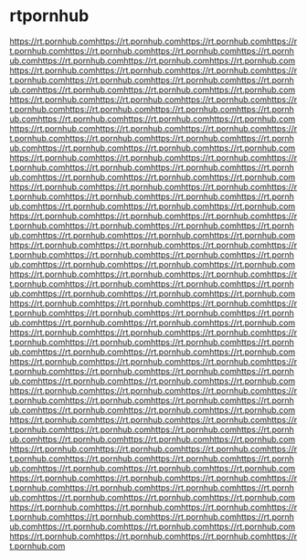 # rtpornhub
https://rt.pornhub.comhttps://rt.pornhub.comhttps://rt.pornhub.comhttps://rt.pornhub.comhttps://rt.pornhub.comhttps://rt.pornhub.comhttps://rt.pornhub.comhttps://rt.pornhub.comhttps://rt.pornhub.comhttps://rt.pornhub.comhttps://rt.pornhub.comhttps://rt.pornhub.comhttps://rt.pornhub.comhttps://rt.pornhub.comhttps://rt.pornhub.comhttps://rt.pornhub.comhttps://rt.pornhub.comhttps://rt.pornhub.comhttps://rt.pornhub.comhttps://rt.pornhub.comhttps://rt.pornhub.comhttps://rt.pornhub.comhttps://rt.pornhub.comhttps://rt.pornhub.comhttps://rt.pornhub.comhttps://rt.pornhub.comhttps://rt.pornhub.comhttps://rt.pornhub.comhttps://rt.pornhub.comhttps://rt.pornhub.comhttps://rt.pornhub.comhttps://rt.pornhub.comhttps://rt.pornhub.comhttps://rt.pornhub.comhttps://rt.pornhub.comhttps://rt.pornhub.comhttps://rt.pornhub.comhttps://rt.pornhub.comhttps://rt.pornhub.comhttps://rt.pornhub.comhttps://rt.pornhub.comhttps://rt.pornhub.comhttps://rt.pornhub.comhttps://rt.pornhub.comhttps://rt.pornhub.comhttps://rt.pornhub.comhttps://rt.pornhub.comhttps://rt.pornhub.comhttps://rt.pornhub.comhttps://rt.pornhub.comhttps://rt.pornhub.comhttps://rt.pornhub.comhttps://rt.pornhub.comhttps://rt.pornhub.comhttps://rt.pornhub.comhttps://rt.pornhub.comhttps://rt.pornhub.comhttps://rt.pornhub.comhttps://rt.pornhub.comhttps://rt.pornhub.comhttps://rt.pornhub.comhttps://rt.pornhub.comhttps://rt.pornhub.comhttps://rt.pornhub.comhttps://rt.pornhub.comhttps://rt.pornhub.comhttps://rt.pornhub.comhttps://rt.pornhub.comhttps://rt.pornhub.comhttps://rt.pornhub.comhttps://rt.pornhub.comhttps://rt.pornhub.comhttps://rt.pornhub.comhttps://rt.pornhub.comhttps://rt.pornhub.comhttps://rt.pornhub.comhttps://rt.pornhub.comhttps://rt.pornhub.comhttps://rt.pornhub.comhttps://rt.pornhub.comhttps://rt.pornhub.comhttps://rt.pornhub.comhttps://rt.pornhub.comhttps://rt.pornhub.comhttps://rt.pornhub.comhttps://rt.pornhub.comhttps://rt.pornhub.comhttps://rt.pornhub.comhttps://rt.pornhub.comhttps://rt.pornhub.comhttps://rt.pornhub.comhttps://rt.pornhub.comhttps://rt.pornhub.comhttps://rt.pornhub.comhttps://rt.pornhub.comhttps://rt.pornhub.comhttps://rt.pornhub.comhttps://rt.pornhub.comhttps://rt.pornhub.comhttps://rt.pornhub.comhttps://rt.pornhub.comhttps://rt.pornhub.comhttps://rt.pornhub.comhttps://rt.pornhub.comhttps://rt.pornhub.comhttps://rt.pornhub.comhttps://rt.pornhub.comhttps://rt.pornhub.comhttps://rt.pornhub.comhttps://rt.pornhub.comhttps://rt.pornhub.comhttps://rt.pornhub.comhttps://rt.pornhub.comhttps://rt.pornhub.comhttps://rt.pornhub.comhttps://rt.pornhub.comhttps://rt.pornhub.comhttps://rt.pornhub.comhttps://rt.pornhub.comhttps://rt.pornhub.comhttps://rt.pornhub.comhttps://rt.pornhub.comhttps://rt.pornhub.comhttps://rt.pornhub.comhttps://rt.pornhub.comhttps://rt.pornhub.comhttps://rt.pornhub.comhttps://rt.pornhub.comhttps://rt.pornhub.comhttps://rt.pornhub.comhttps://rt.pornhub.comhttps://rt.pornhub.comhttps://rt.pornhub.comhttps://rt.pornhub.comhttps://rt.pornhub.comhttps://rt.pornhub.comhttps://rt.pornhub.comhttps://rt.pornhub.comhttps://rt.pornhub.comhttps://rt.pornhub.comhttps://rt.pornhub.comhttps://rt.pornhub.comhttps://rt.pornhub.comhttps://rt.pornhub.comhttps://rt.pornhub.comhttps://rt.pornhub.comhttps://rt.pornhub.comhttps://rt.pornhub.comhttps://rt.pornhub.comhttps://rt.pornhub.comhttps://rt.pornhub.comhttps://rt.pornhub.comhttps://rt.pornhub.comhttps://rt.pornhub.comhttps://rt.pornhub.comhttps://rt.pornhub.comhttps://rt.pornhub.comhttps://rt.pornhub.comhttps://rt.pornhub.comhttps://rt.pornhub.comhttps://rt.pornhub.comhttps://rt.pornhub.comhttps://rt.pornhub.comhttps://rt.pornhub.comhttps://rt.pornhub.comhttps://rt.pornhub.comhttps://rt.pornhub.comhttps://rt.pornhub.comhttps://rt.pornhub.comhttps://rt.pornhub.comhttps://rt.pornhub.comhttps://rt.pornhub.comhttps://rt.pornhub.comhttps://rt.pornhub.com
